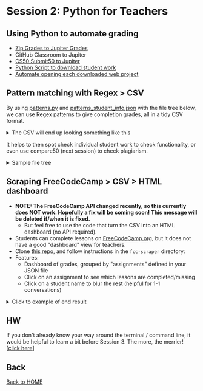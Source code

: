 # Session 2: Python for Teachers

## Using Python to automate grading

* [Zip Grades to Jupiter Grades](zip_to_jupiter.py)
* GitHub Classroom to Jupiter
* [CS50 Submit50 to Jupiter](submit50_to_jupiter.py)
* [Python Script to download student work](download_student_work.py)
* [Automate opening each downloaded web project](open_student_websites.py) 

## Pattern matching with Regex > CSV

By using [patterns.py](patterns.py) and [patterns_student_info.json](patterns_student_info.json) with the file tree below, we can use Regex patterns to give completion grades, all in a tidy CSV format. 

<details>

<summary>The CSV will end up looking something like this</summary>

![](img/patterns_sample_csv.png)

</details>

It helps to then spot check individual student work to check functionality, or even use compare50 (next session) to check plagiarism.

<details>

<summary>Sample file tree</summary>

```
├── github-classroom
│   ├── cs101-2027
│   │   └── web-design-03-12-2025-08-19-37
│   │       ├── student1234
│   │       │   └── 01-basics
│   │       │       ├── index.html
│   │       │       └── style.css
│   │       ├── student5678
│   │       │   └── 01-basics
│   │       │       ├── index.html
│   │       │       └── style.css
│   │       └── student9012
│   │           └── 01-basics
│   │               ├── index.html
│   │               └── style.css
│   └── cs102-2026
│       └── p5js-04-03-2025-09-14-06
│           ├── studentA
│           │   └── shapes
│           │       ├── index.html
│           │       └── sketch.js
│           ├── studentB
│           │   └── shapes
│           │       ├── index.html
│           │       └── sketch.js
│           └── studentC
│               └── shapes
│                   ├── index.html
│                   └── sketch.js
└── patterns
    ├── cs101info.json
    ├── cs102info.json
    └── patterns.py
```



</details>



## Scraping FreeCodeCamp > CSV > HTML dashboard

* **NOTE: The FreeCodeCamp API changed recently, so this currently does NOT work. Hopefully a fix will be coming soon! This message will be deleted if/when it is fixed.**
  * But feel free to use the code that turn the CSV into an HTML dashboard (no API required).
* Students can complete lessons on [FreeCodeCamp.org](http://freecodecamp.org), but it does not have a good "dashboard" view for teachers.
* Clone [this repo](https://github.com/bmuellerhstat/grading/tree/main/fcc-scraper), and follow instructions in the `fcc-scraper` directory:
* Features:
  * Dashboard of grades, grouped by "assignments" defined in your JSON file
  * Click on an assignment to see which lessons are completed/missing
  * Click on a student name to blur the rest (helpful for 1-1 conversations)

<details>

<summary>Click to example of end result</summary>

![](img/fcc-scraper.png)

</details>

## HW

If you don't already know your way around the terminal / command line, it would be helpful to learn a bit before Session 3. The more, the merrier! [[click here](../README.md#suggested-hw-before-session-3-terminal-basics)]


## Back

[Back to HOME](../README.md)
